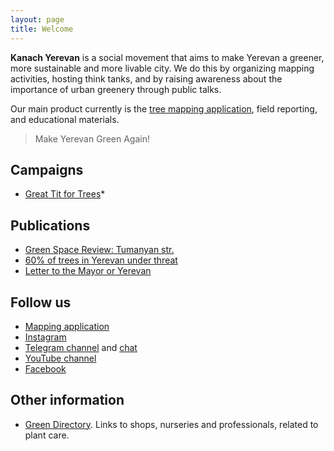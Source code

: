```yaml
---
layout: page
title: Welcome
---
```

**Kanach Yerevan** is a social movement that aims to make Yerevan a greener, more sustainable and more livable city.
We do this by organizing mapping activities, hosting think tanks, and by raising awareness about the importance of urban greenery through public talks.

Our main product currently is the [tree mapping application](/mapping.html), field reporting, and educational materials.

> Make Yerevan Green Again!


## Campaigns

- [Great Tit for Trees](/birds/)*

## Publications

- [Green Space Review: Tumanyan str.](/reports/tumanyan/)
- [60% of trees in Yerevan under threat](/pubs/60-percent/)
- [Letter to the Mayor or Yerevan](/pubs/letter/)

## Follow us

- [Mapping application](https://yerevan.treemaps.app/)
- [Instagram](https://instagram.com/kanach.yerevan)
- [Telegram channel](https://t.me/kanachyerevan) and [chat](https://t.me/make_yerevan_green_again)
- [YouTube channel](https://youtube.com/@YerevanObserver)
- [Facebook](https://www.facebook.com/profile.php?id=61561740262318)

## Other information

- [Green Directory](/dir/). Links to shops, nurseries and professionals, related to plant care.
